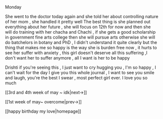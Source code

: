 
Monday

She went to the doctor today again and she told her about controlling nature of her mom , she handled it pretty well
The best thing is she planned out everything about her future , she will focus on 12th for now and then she will do training with her chacha and Chachi , if she gets a good scholarship in government fine arts college then she will pursue arts otherwise she will do batchelors in botany and PhD , I didn't understand it quite clearly but the thing that makes me so happy is the way she is burden free now , it hurts to see her suffer with anxiety , this girl doesn't deserve all this suffering ,I don't want her to suffer anymore , all I want is her to be happy 

Drishti if you're seeing this , I just want to cry hugging you , I'm so happy , I can't wait for the day I give you this whole journal , I want to see you smile and laugh, you're the best I swear , most perfect girl ever. I love you so much

[[3rd and 4th week of may ~ idk|next->]]

[[1st week of may~ overcome|prev->]]

[[happy birthday my love|homepage]]